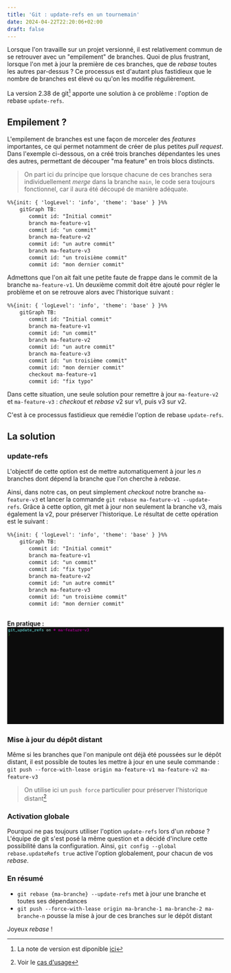```yaml
---
title: 'Git : update-refs en un tournemain'
date: 2024-04-22T22:20:06+02:00
draft: false
---
```


Lorsque l'on travaille sur un projet versionné, il est relativement commun de se retrouver avec un "empilement" de branches. Quoi de plus frustrant, lorsque l'on met à jour la première de ces branches, que de _rebase_ toutes les autres par-dessus ? Ce processus est d'autant plus fastidieux que le nombre de branches est élevé ou qu'on les modifie régulièrement.

La version 2.38 de git[^1] apporte une solution à ce problème : l'option de rebase `update-refs`.

## Empilement ?
L'empilement de branches est une façon de morceler des _features_ importantes, ce qui permet notamment de créer de plus petites _pull request_.
Dans l'exemple ci-dessous, on a créé trois branches dépendantes les unes des autres, permettant de découper "ma feature" en trois blocs distincts.

> On part ici du principe que lorsque chacune de ces branches sera individuellement _merge_ dans la branche `main`, le code sera toujours fonctionnel, car il aura été découpé de manière adéquate. 

```mermaid
%%{init: { 'logLevel': 'info', 'theme': 'base' } }%%
    gitGraph TB:
       commit id: "Initial commit"
       branch ma-feature-v1
       commit id: "un commit"
       branch ma-feature-v2
       commit id: "un autre commit"
       branch ma-feature-v3
       commit id: "un troisième commit"
       commit id: "mon dernier commit"
```

Admettons que l'on ait fait une petite faute de frappe dans le commit de la branche `ma-feature-v1`. Un deuxième commit doit être ajouté pour régler le problème et on se retrouve alors avec l'historique suivant :

```mermaid
%%{init: { 'logLevel': 'info', 'theme': 'base' } }%%
    gitGraph TB:
       commit id: "Initial commit"
       branch ma-feature-v1
       commit id: "un commit"
       branch ma-feature-v2
       commit id: "un autre commit"
       branch ma-feature-v3
       commit id: "un troisième commit"
       commit id: "mon dernier commit"
       checkout ma-feature-v1
       commit id: "fix typo"
```

Dans cette situation, une seule solution pour remettre à jour `ma-feature-v2` et `ma-feature-v3` : _checkout_ et _rebase_ v2 sur v1, puis v3 sur v2. 

C'est à ce processus fastidieux que remédie l'option de rebase `update-refs`.

## La solution
### update-refs
L'objectif de cette option est de mettre automatiquement à jour les _n_ branches dont dépend la branche que l'on cherche à _rebase_.

Ainsi, dans notre cas, on peut simplement _checkout_ notre branche `ma-feature-v3` et lancer la commande `git rebase ma-feature-v1 --update-refs`. Grâce à cette option, git met à jour non seulement la branche v3, mais également la v2, pour préserver l'historique. Le résultat de cette opération est le suivant :

```mermaid
%%{init: { 'logLevel': 'info', 'theme': 'base' } }%%
    gitGraph TB:
       commit id: "Initial commit"
       branch ma-feature-v1
       commit id: "un commit"
       commit id: "fix typo"
       branch ma-feature-v2
       commit id: "un autre commit"
       branch ma-feature-v3
       commit id: "un troisième commit"
       commit id: "mon dernier commit"
       
```

**En pratique :**
![git rebase updates refs gif](git_update_refs_fr.gif)

### Mise à jour du dépôt distant
Même si les branches que l'on manipule ont déjà été poussées sur le dépôt distant, il est possible de toutes les mettre à jour en une seule commande : `git push --force-with-lease origin ma-feature-v1 ma-feature-v2 ma-feature-v3`

> On utilise ici un `push force` particulier pour préserver l'historique distant[^2]

### Activation globale
Pourquoi ne pas toujours utiliser l'option `update-refs` lors d'un _rebase_ ? L'équipe de git s'est posé la même question et a décidé d'inclure cette possibilité dans la configuration. 
Ainsi, `git config --global rebase.updateRefs true` active l'option globalement, pour chacun de vos _rebase_.

### En résumé
* `git rebase {ma-branche} --update-refs` met à jour une branche et toutes ses dépendances
* `git push --force-with-lease origin ma-branche-1 ma-branche-2 ma-branche-n` pousse la mise à jour de ces branches sur le dépôt distant
  

Joyeux _rebase_ !

[^1]: La note de version est diponible [ici](https://github.blog/2022-10-03-highlights-from-git-2-38/#rebase-dependent-branches-with-update-refs)
[^2]: Voir le [cas d'usage](https://blog.stack-labs.com/code/git_force_with_lease/)
